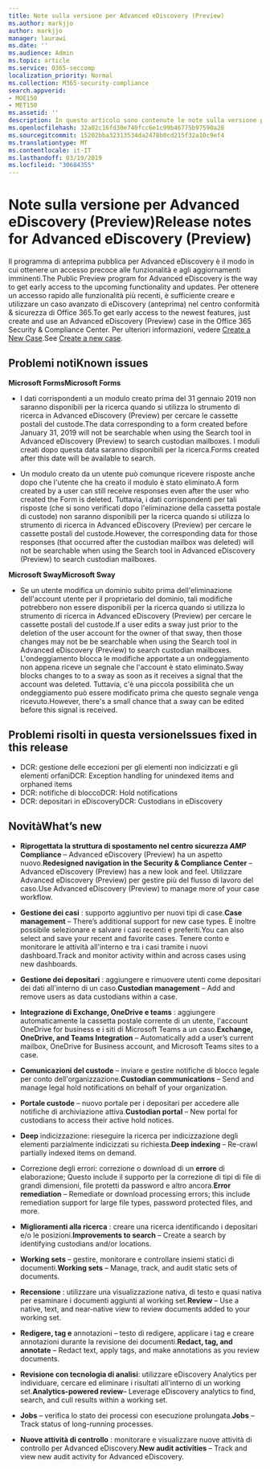 ```yaml
---
title: Note sulla versione per Advanced eDiscovery (Preview)
ms.author: markjjo
author: markjjo
manager: laurawi
ms.date: ''
ms.audience: Admin
ms.topic: article
ms.service: O365-seccomp
localization_priority: Normal
ms.collection: M365-security-compliance
search.appverid:
- MOE150
- MET150
ms.assetid: ''
description: In questo articolo sono contenute le note sulla versione per Advanced eDiscovery (Preview).
ms.openlocfilehash: 32a02c16fd30e740fcc6e1c99b46775b97590a28
ms.sourcegitcommit: 15202bba32313534da2478b0cd215f32a10c9ef4
ms.translationtype: MT
ms.contentlocale: it-IT
ms.lasthandoff: 03/19/2019
ms.locfileid: "30684355"
---
```

# <a name="release-notes-for-advanced-ediscovery-preview"></a><span data-ttu-id="ef582-103">Note sulla versione per Advanced eDiscovery (Preview)</span><span class="sxs-lookup"><span data-stu-id="ef582-103">Release notes for Advanced eDiscovery (Preview)</span></span>

<span data-ttu-id="ef582-104">Il programma di anteprima pubblica per Advanced eDiscovery è il modo in cui ottenere un accesso precoce alle funzionalità e agli aggiornamenti imminenti.</span><span class="sxs-lookup"><span data-stu-id="ef582-104">The Public Preview program for Advanced eDiscovery is the way to get early access to the upcoming functionality and updates.</span></span> <span data-ttu-id="ef582-105">Per ottenere un accesso rapido alle funzionalità più recenti, è sufficiente creare e utilizzare un caso avanzato di eDiscovery (anteprima) nel centro conformità & sicurezza di Office 365.</span><span class="sxs-lookup"><span data-stu-id="ef582-105">To get early access to the newest features, just create and use an Advanced eDiscovery (Preview) case in the Office 365 Security & Compliance Center.</span></span> <span data-ttu-id="ef582-106">Per ulteriori informazioni, vedere [Create a New Case](create-new-ediscovery-case.md).</span><span class="sxs-lookup"><span data-stu-id="ef582-106">See [Create a new case](create-new-ediscovery-case.md).</span></span>

## <a name="known-issues"></a><span data-ttu-id="ef582-107">Problemi noti</span><span class="sxs-lookup"><span data-stu-id="ef582-107">Known issues</span></span>

<span data-ttu-id="ef582-108">**Microsoft Forms**</span><span class="sxs-lookup"><span data-stu-id="ef582-108">**Microsoft Forms**</span></span>

- <span data-ttu-id="ef582-109">I dati corrispondenti a un modulo creato prima del 31 gennaio 2019 non saranno disponibili per la ricerca quando si utilizza lo strumento di ricerca in Advanced eDiscovery (Preview) per cercare le cassette postali del custode.</span><span class="sxs-lookup"><span data-stu-id="ef582-109">The data corresponding to a form created before January 31, 2019 will not be searchable when using the Search tool in Advanced eDiscovery (Preview) to search custodian mailboxes.</span></span> <span data-ttu-id="ef582-110">I moduli creati dopo questa data saranno disponibili per la ricerca.</span><span class="sxs-lookup"><span data-stu-id="ef582-110">Forms created after this date will be available to search.</span></span>

- <span data-ttu-id="ef582-111">Un modulo creato da un utente può comunque ricevere risposte anche dopo che l'utente che ha creato il modulo è stato eliminato.</span><span class="sxs-lookup"><span data-stu-id="ef582-111">A form created by a user can still receive responses even after the user who created the Form is deleted.</span></span> <span data-ttu-id="ef582-112">Tuttavia, i dati corrispondenti per tali risposte (che si sono verificati dopo l'eliminazione della cassetta postale di custode) non saranno disponibili per la ricerca quando si utilizza lo strumento di ricerca in Advanced eDiscovery (Preview) per cercare le cassette postali del custode.</span><span class="sxs-lookup"><span data-stu-id="ef582-112">However, the corresponding data for those responses (that occurred after the custodian mailbox was deleted) will not be searchable when using the Search tool in Advanced eDiscovery (Preview) to search custodian mailboxes.</span></span>
 
<span data-ttu-id="ef582-113">**Microsoft Sway**</span><span class="sxs-lookup"><span data-stu-id="ef582-113">**Microsoft Sway**</span></span>

- <span data-ttu-id="ef582-114">Se un utente modifica un dominio subito prima dell'eliminazione dell'account utente per il proprietario del dominio, tali modifiche potrebbero non essere disponibili per la ricerca quando si utilizza lo strumento di ricerca in Advanced eDiscovery (Preview) per cercare le cassette postali del custode.</span><span class="sxs-lookup"><span data-stu-id="ef582-114">If a user edits a sway just prior to the deletion of the user account for the owner of that sway, then those changes may not be be searchable when using the Search tool in Advanced eDiscovery (Preview) to search custodian mailboxes.</span></span> <span data-ttu-id="ef582-115">L'ondeggiamento blocca le modifiche apportate a un ondeggiamento non appena riceve un segnale che l'account è stato eliminato.</span><span class="sxs-lookup"><span data-stu-id="ef582-115">Sway blocks changes to to a sway as soon as it receives a signal that the account was deleted.</span></span> <span data-ttu-id="ef582-116">Tuttavia, c'è una piccola possibilità che un ondeggiamento può essere modificato prima che questo segnale venga ricevuto.</span><span class="sxs-lookup"><span data-stu-id="ef582-116">However, there's a small chance that a sway can be edited before this signal is received.</span></span>

## <a name="issues-fixed-in-this-release"></a><span data-ttu-id="ef582-117">Problemi risolti in questa versione</span><span class="sxs-lookup"><span data-stu-id="ef582-117">Issues fixed in this release</span></span>

- <span data-ttu-id="ef582-118">DCR: gestione delle eccezioni per gli elementi non indicizzati e gli elementi orfani</span><span class="sxs-lookup"><span data-stu-id="ef582-118">DCR: Exception handling for unindexed items and orphaned items</span></span>
- <span data-ttu-id="ef582-119">DCR: notifiche di blocco</span><span class="sxs-lookup"><span data-stu-id="ef582-119">DCR: Hold notifications</span></span>
- <span data-ttu-id="ef582-120">DCR: depositari in eDiscovery</span><span class="sxs-lookup"><span data-stu-id="ef582-120">DCR: Custodians in eDiscovery</span></span>

## <a name="whats-new"></a><span data-ttu-id="ef582-121">Novità</span><span class="sxs-lookup"><span data-stu-id="ef582-121">What’s new</span></span>

- <span data-ttu-id="ef582-122">**Riprogettata la struttura di spostamento nel centro sicurezza _AMP_ Compliance** – Advanced eDiscovery (Preview) ha un aspetto nuovo.</span><span class="sxs-lookup"><span data-stu-id="ef582-122">**Redesigned navigation in the Security & Compliance Center** – Advanced eDiscovery (Preview) has a new look and feel.</span></span> <span data-ttu-id="ef582-123">Utilizzare Advanced eDiscovery (Preview) per gestire più del flusso di lavoro del caso.</span><span class="sxs-lookup"><span data-stu-id="ef582-123">Use Advanced eDiscovery (Preview) to manage more of your case workflow.</span></span>

- <span data-ttu-id="ef582-124">**Gestione dei casi** : supporto aggiuntivo per nuovi tipi di case.</span><span class="sxs-lookup"><span data-stu-id="ef582-124">**Case management** – There’s additional support for new case types.</span></span> <span data-ttu-id="ef582-125">È inoltre possibile selezionare e salvare i casi recenti e preferiti.</span><span class="sxs-lookup"><span data-stu-id="ef582-125">You can also select and save your recent and favorite cases.</span></span> <span data-ttu-id="ef582-126">Tenere conto e monitorare le attività all'interno e tra i casi tramite i nuovi dashboard.</span><span class="sxs-lookup"><span data-stu-id="ef582-126">Track and monitor activity within and across cases using new dashboards.</span></span>

- <span data-ttu-id="ef582-127">**Gestione dei depositari** : aggiungere e rimuovere utenti come depositari dei dati all'interno di un caso.</span><span class="sxs-lookup"><span data-stu-id="ef582-127">**Custodian management** – Add and remove users as data custodians within a case.</span></span>

- <span data-ttu-id="ef582-128">**Integrazione di Exchange, OneDrive e teams** : aggiungere automaticamente la cassetta postale corrente di un utente, l'account OneDrive for business e i siti di Microsoft Teams a un caso.</span><span class="sxs-lookup"><span data-stu-id="ef582-128">**Exchange, OneDrive, and Teams Integration** – Automatically add a user’s current mailbox, OneDrive for Business account, and Microsoft Teams sites to a case.</span></span> 

- <span data-ttu-id="ef582-129">**Comunicazioni del custode** – inviare e gestire notifiche di blocco legale per conto dell'organizzazione.</span><span class="sxs-lookup"><span data-stu-id="ef582-129">**Custodian communications** – Send and manage legal hold notifications on behalf of your organization.</span></span>

- <span data-ttu-id="ef582-130">**Portale custode** – nuovo portale per i depositari per accedere alle notifiche di archiviazione attiva.</span><span class="sxs-lookup"><span data-stu-id="ef582-130">**Custodian portal** – New portal for custodians to access their active hold notices.</span></span>

- <span data-ttu-id="ef582-131">**Deep** indicizzazione: rieseguire la ricerca per indicizzazione degli elementi parzialmente indicizzati su richiesta.</span><span class="sxs-lookup"><span data-stu-id="ef582-131">**Deep indexing** – Re-crawl partially indexed items on demand.</span></span>

- <span data-ttu-id="ef582-132">Correzione degli errori: correzione o download di un **errore** di elaborazione; Questo include il supporto per la correzione di tipi di file di grandi dimensioni, file protetti da password e altro ancora.</span><span class="sxs-lookup"><span data-stu-id="ef582-132">**Error remediation** – Remediate or download processing errors; this include remediation support for large file types, password protected files, and more.</span></span> 

- <span data-ttu-id="ef582-133">**Miglioramenti alla ricerca** : creare una ricerca identificando i depositari e/o le posizioni.</span><span class="sxs-lookup"><span data-stu-id="ef582-133">**Improvements to search** – Create a search by identifying custodians and/or locations.</span></span>

- <span data-ttu-id="ef582-134">**Working sets** – gestire, monitorare e controllare insiemi statici di documenti.</span><span class="sxs-lookup"><span data-stu-id="ef582-134">**Working sets** – Manage, track, and audit static sets of documents.</span></span>

- <span data-ttu-id="ef582-135">**Recensione** : utilizzare una visualizzazione nativa, di testo e quasi nativa per esaminare i documenti aggiunti al working set.</span><span class="sxs-lookup"><span data-stu-id="ef582-135">**Review** – Use a native, text, and near-native view to review documents added to your working set.</span></span>

- <span data-ttu-id="ef582-136">**Redigere, tag e** annotazioni – testo di redigere, applicare i tag e creare annotazioni durante la revisione dei documenti.</span><span class="sxs-lookup"><span data-stu-id="ef582-136">**Redact, tag, and annotate** – Redact text, apply tags, and make annotations as you review documents.</span></span>
  
- <span data-ttu-id="ef582-137">**Revisione con tecnologia di analisi**: utilizzare eDiscovery Analytics per individuare, cercare ed eliminare i risultati all'interno di un working set.</span><span class="sxs-lookup"><span data-stu-id="ef582-137">**Analytics-powered review**– Leverage eDiscovery analytics to find, search, and cull results within a working set.</span></span>

- <span data-ttu-id="ef582-138">**Jobs** – verifica lo stato dei processi con esecuzione prolungata.</span><span class="sxs-lookup"><span data-stu-id="ef582-138">**Jobs** – Track status of long-running processes.</span></span>

- <span data-ttu-id="ef582-139">**Nuove attività di controllo** : monitorare e visualizzare nuove attività di controllo per Advanced eDiscovery.</span><span class="sxs-lookup"><span data-stu-id="ef582-139">**New audit activities** – Track and view new audit activity for Advanced eDiscovery.</span></span>
